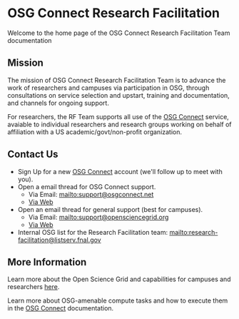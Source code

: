 OSG Connect Research Facilitation
=================================

Welcome to the home page of the OSG Connect Research Facilitation Team documentation

Mission
-------

The mission of OSG Connect Research Facilitation Team is to advance the work of researchers and 
campuses via participation in OSG, through consultations on service selection and upstart, training and 
documentation, and channels for ongoing support.

For researchers, the RF Team supports all use of the [OSG Connect](https://www.osgconnect.net/) service, 
avaiable to individual researchers and research groups working on behalf of affiliation with a US 
academic/govt/non-profit organization.

Contact Us
----------

* Sign Up for a new [OSG Connect](https://www.osgconnect.net/) account (we'll follow up to meet with you).
* Open a email thread for OSG Connect support.
	* Via Email: <mailto:support@osgconnect.net>
	* [Via Web](https://support.opensciencegrid.org/support/tickets/new)
* Open an email thread for general support (best for campuses).
	* Via Email: <mailto:support@opensciencegrid.org>
	* [Via Web](https://support.opensciencegrid.org/support/tickets/new)
* Internal OSG list for the Research Facilitation team: <mailto:research-facilitation@listserv.fnal.gov>

More Information
----------------

Learn more about the Open Science Grid and capabilities for campuses and researchers
[here](https://osg-htc.org/about/introduction/).

Learn more about OSG-amenable compute tasks and how to execute them in the 
[OSG Connect](https://support.opensciencegrid.org/support/solutions) documentation.
